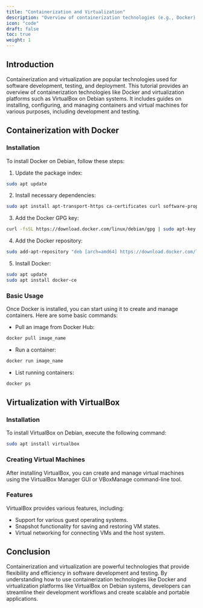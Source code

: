 ```yaml
---
title: "Containerization and Virtualization"
description: "Overview of containerization technologies (e.g., Docker) and virtualization platforms (e.g., VirtualBox) on Debian. Guides on installing, configuring, and managing containers and virtual machines for development and testing purposes."
icon: "code"
draft: false
toc: true
weight: 1
---
```


## Introduction

Containerization and virtualization are popular technologies used for software development, testing, and deployment. This tutorial provides an overview of containerization technologies like Docker and virtualization platforms such as VirtualBox on Debian systems. It includes guides on installing, configuring, and managing containers and virtual machines for various purposes, including development and testing.

## Containerization with Docker

### Installation

To install Docker on Debian, follow these steps:

1. Update the package index:

```bash
sudo apt update
```

2. Install necessary dependencies:

```bash
sudo apt install apt-transport-https ca-certificates curl software-properties-common
```

3. Add the Docker GPG key:

```bash
curl -fsSL https://download.docker.com/linux/debian/gpg | sudo apt-key add -
```

4. Add the Docker repository:

```bash
sudo add-apt-repository "deb [arch=amd64] https://download.docker.com/linux/debian $(lsb_release -cs) stable"
```

5. Install Docker:

```bash
sudo apt update
sudo apt install docker-ce
```

### Basic Usage

Once Docker is installed, you can start using it to create and manage containers. Here are some basic commands:

- Pull an image from Docker Hub:

```bash
docker pull image_name
```

- Run a container:

```bash
docker run image_name
```

- List running containers:

```bash
docker ps
```

## Virtualization with VirtualBox

### Installation

To install VirtualBox on Debian, execute the following command:

```bash
sudo apt install virtualbox
```

### Creating Virtual Machines

After installing VirtualBox, you can create and manage virtual machines using the VirtualBox Manager GUI or VBoxManage command-line tool.

### Features

VirtualBox provides various features, including:

- Support for various guest operating systems.
- Snapshot functionality for saving and restoring VM states.
- Virtual networking for connecting VMs and the host system.

## Conclusion

Containerization and virtualization are powerful technologies that provide flexibility and efficiency in software development and testing. By understanding how to use containerization technologies like Docker and virtualization platforms like VirtualBox on Debian systems, developers can streamline their development workflows and create scalable and portable applications.
